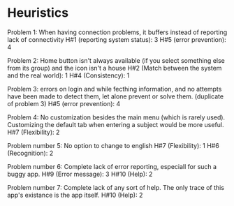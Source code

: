 # Heuristics

Problem 1: When having connection problems, it buffers instead of reporting lack of connectivity
H#1 (reporting system status): 3
H#5 (error prevention): 4

Problem 2: Home button isn't always available (if you select something else from its group) and the icon isn't a house
H#2 (Match between the system and the real world): 1
H#4 (Consistency): 1

Problem 3: errors on login and while fecthing information, and no attempts have been made to detect them, let alone prevent or solve them. (duplicate of problem 3)
H#5 (error prevention): 4

Problem 4: No customization besides the main menu (which is rarely used). Customizing the default tab when entering a subject would be more useful.
H#7 (Flexibility): 2

Problem number 5: No option to change to english
H#7 (Flexibility): 1
H#6 (Recognition): 2

Problem number 6: Complete lack of error reporting, especiall for such a buggy app.
H#9 (Error message): 3
H#10 (Help): 2

Problem number 7: Complete lack of any sort of help. The only trace of this app's existance is the app itself.
H#10 (Help): 2
